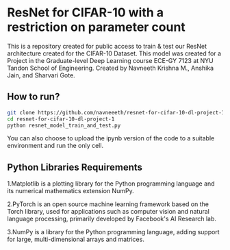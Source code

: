 # ResNet for CIFAR-10 with a restriction on parameter count
This is a repository created for public access to train &amp; test our ResNet architecture created for the CIFAR-10 Dataset. This model was created for a Project in the Graduate-level Deep Learning course ECE-GY 7123 at NYU Tandon School of Engineering. Created by Navneeth Krishna M., Anshika Jain, and Sharvari Gote.

## How to run?
```bash
git clone https://github.com/navneeeth/resnet-for-cifar-10-dl-project-1
cd resnet-for-cifar-10-dl-project-1
python resnet_model_train_and_test.py
```
You can also choose to upload the ipynb version of the code to a suitable environment and run the only cell.

## Python Libraries Requirements 
1.Matplotlib is a plotting library for the Python programming language and its numerical mathematics extension NumPy.

2.PyTorch is an open source machine learning framework based on the Torch library, used for applications such as computer vision and natural language processing, primarily developed by Facebook's AI Research lab.

3.NumPy is a library for the Python programming language, adding support for large, multi-dimensional arrays and matrices.
